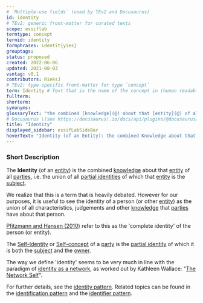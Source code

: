 ```yaml
---
# `Multiple-use fields` (used by TEv2 and Docusaurus)
id: identity
# TEv2: generic front-matter for curated texts
scope: essiflab
termtype: concept
termid: identity
formphrases: identit{yies}
grouptags:
status: proposed
created: 2022-06-06
updated: 2021-08-03
vsntag: v0.1
contributors: RieksJ
# TEv2: type-specific front-matter for type `concept`
term: Identity # Text that is the name of the concept in (human readable) texts.
fullterm:
shorterm:
synonyms:
glossaryText: "the combined [knowledge](@) about that [entity](@) of all [parties](@), i.e. the union of all [partial identities](@) of which that [entity](@) is the [subject](@)."
# Docusaurus \(see https://docusaurus\.io/docs/api/plugins/@docusaurus/plugin-content-docs#markdown-front-matter\):
title: "Identity"
displayed_sidebar: essifLabSideBar
hoverText: "Identity (of an Entity): the combined Knowledge about that Entity of all Parties, i.e. the union of all Partial Identities of which that Entity is the Subject."
---
```


### Short Description
The **Identity** (of an [entity](@)) is the combined [knowledge](@) about that [entity](@) of all [parties](@), i.e. the union of all [partial identities](@) of which that [entity](@) is the [subject](@).

We realize that this is a term that is heavily debated. However for our purposes, it is useful to see the identity of a person (or other [entity](@)) as the union of all characteristics, judgements and other [knowledge](@) that [parties](@) have about that person.

[Pfitzmann and Hansen (2010)](https://dud.inf.tu-dresden.de/literatur/Anon_Terminology_v0.34.pdf) refer to this as the 'complete identity' of the person (or entity).

The [Self-Identity](https://en.wikipedia.org/wiki/Self-concept) or [Self-concept](https://en.wikipedia.org/wiki/Self-concept) of a [party](@) is the [partial identity](@) of which it is both the [subject](@) and the [owner](@).

The way we define 'identity' seems to be very much in line with the paradigm of [identity as a network](https://aeon.co/essays/the-self-is-not-singular-but-a-fluid-network-of-identities), as worked out by Kathleen Wallace: "[The Network Self](https://www.routledge.com/The-Network-Self-Relation-Process-and-Personal-Identity-1st-Edition/Wallace/p/book/9780367077488)".

For further details, see the [identity pattern](pattern-identity@). Related topics can be found in the [identification pattern](pattern-identification@) and the [identifier pattern](pattern-identifier@).
